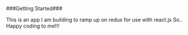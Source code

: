 
###Getting Started###

This is an app I am building to ramp up on redux for use with react.js
So.. Happy coding to me!!!